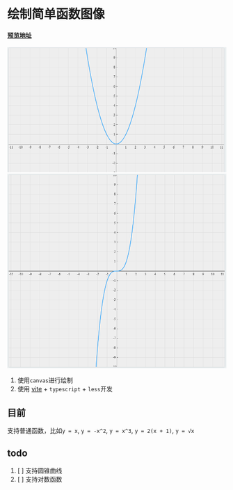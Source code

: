 # 绘制简单函数图像

#### [预览地址](https://math-fun-grahp.onrender.com)

![example](./images/example.png)
![example](./images/example2.png)


1. 使用`canvas`进行绘制
2. 使用 [vite](https://cn.vitejs.dev/) + `typescript` + `less`开发

## 目前

支持普通函数，比如`y = x`, `y = -x^2`, `y = x^3`, `y = 2(x + 1)`, `y = √x`

## todo

1. [ ] 支持圆锥曲线
2. [ ] 支持对数函数